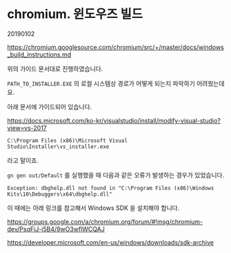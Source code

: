# chromium. 윈도우즈 빌드

20190102



<https://chromium.googlesource.com/chromium/src/+/master/docs/windows_build_instructions.md>

위의 가이드 문서대로 진행하였습니다.



`PATH_TO_INSTALLER.EXE` 의 로컬 시스템상 경로가 어떻게 되는지 파악하기 어려웠는데요.

아래 문서에 가이드되어 있습니다.

<https://docs.microsoft.com/ko-kr/visualstudio/install/modify-visual-studio?view=vs-2017>

```
C:\Program Files (x86)\Microsoft Visual Studio\Installer\vs_installer.exe
```

라고 말이죠.



`gn gen out/Default` 를 실행했을 때 다음과 같은  오류가 발생하는 경우가 있었습니다.

```
Exception: dbghelp.dll not found in "C:\Program Files (x86)\Windows Kits\10\Debuggers\x64\dbghelp.dll"
```

이 때에는 아래 링크를 참고해서 Windows SDK 을 설치해야 합니다.

<https://groups.google.com/a/chromium.org/forum/#!msg/chromium-dev/PsqFiJ-j5B4/9wO3wflWCQAJ>

<https://developer.microsoft.com/en-us/windows/downloads/sdk-archive>